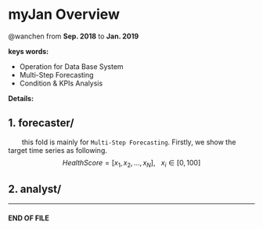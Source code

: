 
# myJan Overview

<script type="text/javascript" src="http://cdn.mathjax.org/mathjax/latest/MathJax.js?config=default"></script>

@wanchen from **Sep. 2018** to **Jan. 2019**

**keys words:**
  - Operation for Data Base System
  - Multi-Step Forecasting
  - Condition & KPIs Analysis

**Details:**


## 1. forecaster/

&emsp;&emsp;this fold is mainly for `Multi-Step Forecasting`. Firstly, we show the target time series as following.
$$HealthScore = [x_1, x_2,..., x_N], \ \ \  x_i \in [0, 100]$$



## 2. analyst/









---
#### END OF FILE
